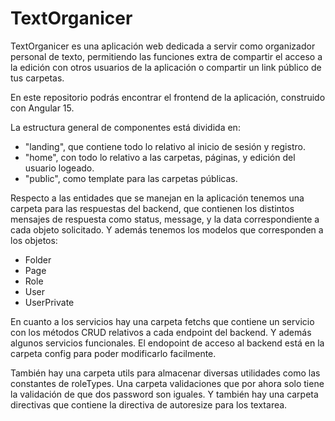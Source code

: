# TextOrganicer

TextOrganicer es una aplicación web dedicada a servir como organizador personal de texto, permitiendo las funciones extra de compartir el acceso a la edición con otros usuarios de la aplicación o compartir un link público de tus carpetas.

En este repositorio podrás encontrar el frontend de la aplicación, construido con Angular 15.

La estructura general de componentes está dividida en:
- "landing", que contiene todo lo relativo al inicio de sesión y registro.
- "home", con todo lo relativo a las carpetas, páginas, y edición del usuario logeado.
- "public", como template para las carpetas públicas.

Respecto a las entidades que se manejan en la aplicación tenemos una carpeta para las respuestas del backend, que contienen los distintos mensajes de respuesta como status, message, y la data correspondiente a cada objeto solicitado. Y además tenemos los modelos que corresponden a los objetos:

- Folder
- Page
- Role
- User
- UserPrivate

En cuanto a los servicios hay una carpeta fetchs que contiene un servicio con los métodos CRUD relativos a cada endpoint del backend. Y además algunos servicios funcionales. El endopoint de acceso al backend está en la carpeta config para poder modificarlo facilmente.

También hay una carpeta utils para almacenar diversas utilidades como las constantes de roleTypes. Una carpeta validaciones que por ahora solo tiene la validación de que dos password son iguales. Y también hay una carpeta directivas que contiene la directiva de autoresize para los textarea.

